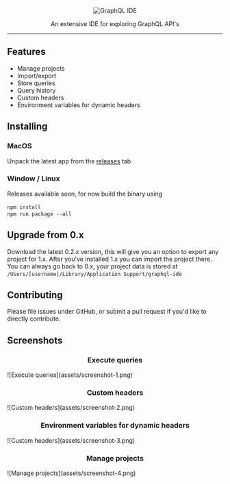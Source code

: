 <p align="center">
    <img alt="GraphQL IDE" src="https://rawgit.com/redound/graphql-ide/master/assets/logo.svg" width="440">
</p>

<p align="center">
  An extensive IDE for exploring GraphQL API's
</p>

---

## Features

- Manage projects
- Import/export
- Store queries
- Query history
- Custom headers
- Environment variables for dynamic headers

## Installing

### MacOS

Unpack the latest app from the [releases][0] tab

### Window / Linux

Releases available soon, for now build the binary using

````
npm install
npm run package --all
````

## Upgrade from 0.x

Download the latest 0.2.x version, this will give you an option to export any project for 1.x.
After you've installed 1.x you can import the project there. You can always go back to 0.x, your project data is stored at
`/Users/[username]/Library/Application Support/graphql-ide`

## Contributing

Please file issues under GitHub, or submit a pull request if you'd like to directly contribute.

## Screenshots

<h3 align="center">
Execute queries
</h3>
![Execute queries](assets/screenshot-1.png)

<h3 align="center">
Custom headers
</h3>
![Custom headers](assets/screenshot-2.png)

<h3 align="center">
Environment variables for dynamic headers
</h3>
![Custom headers](assets/screenshot-3.png)

<h3 align="center">
Manage projects
</h3>
![Manage projects](assets/screenshot-4.png)

[0]: https://github.com/redound/graphql-ide/releases
